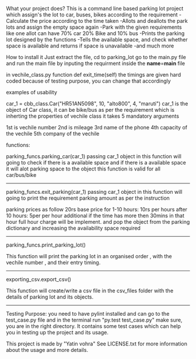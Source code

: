 What your project does?
This is a command line based parking lot project which assign's the lot to car, buses, bikes
according to the requirement
-Calculate the price according to the time taken
-Allots and deallots the park lots and assign the empty space again
-Park with the given requirements like one allot can have 70% car 20% Bike and 10% bus
-Prints the parking lot designed by the functions
-Tells the available space, and check whether space is available and returns if space is unavailable
-and much more

How to install it
Just extract the file, cd to parking_lot 
go to the main.py file and run the main file by inputing the requirment inside the __name__=__main__ file

in vechile_class.py function def exit_time(self)
the timings are given hard coded because of testing purpose, you can change that accordingly

examples of usability

car_1 = cbb_class.Car("HR51AN5098", 10, "alto800", 4, "maruti")
car_1 is the object of Car class, it can be bike/bus as per the requirement which is inherting the properties
of vechile class 
it takes 5 mandatory arguments

1st is vechile number
2nd is mileage
3rd name of the phone
4th capacity of the vechile
5th company of the vechile

functions:

parking_funcs.parking_car(car_1)
passing car_1 object in this function will going to check if there is a available space
and if there is a available space it will alot parking space to the object 
this function is valid for all car/bus/bike

---------------------------------------------------------------------------

parking_funcs.exit_parking(car_1)
passing car_1 object in this function will going to print the requirement parking amount
as per the instruction

parking prices as follow
20rs base price
for 1-10 hours: 10rs per hours
after 10 hours: 5per per hour additional
if the time has more then 30mins in that hour
full hour charge will be implement.
and pop the object from the parking dictionary and increasing the availability space required

---------------------------------------------------------------------------

parking_funcs.print_parking_lot()

This function will print the parking lot in an organised order , with the vechile number , and their 
entry timing.

---------------------------------------------------------------------------

exporting_csv.export_csv()

This function will create/write a csv file in the csv_files folder with the details of parking lot and its 
objects.

---------------------------------------------------------------------------

Testing Purpose:
you need to have pylint installed and can go to the test_case.py file and in the terminal run "py.test test_case.py" make sure, you are in the right directory.
It contains some test cases which can help you in testing up the project and its usage.


This project is made by "Yatin vohra" See LICENSE.txt for more information about the usage and more details.
